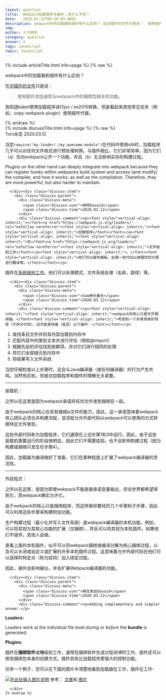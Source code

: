 ```yaml
---
layout: question
title:  Webpack加载程序与插件；有什么不同？
date:   2020-03-12T08:28:09.000Z
description: webpack中的加载器和插件有什么区别？ 在对插件的文件只是说：  使用插件添加通常与webpack中的捆绑包相关的功能。我知道babe...
img: 
author: 十三神无
category: question
answer: 4
tags: JavaScript
topic: JavaScript
---
```

<div class="article-root">
  <div class="article">
    {% include articleTitle.html info=page %}
    {% raw %}
    <div class="article-content"><p><font style="vertical-align: inherit;"><font style="vertical-align: inherit;">webpack中的加载器和插件有什么区别？ </font></font></p>

<p><font style="vertical-align: inherit;"><font style="vertical-align: inherit;">在</font></font><a href="https://webpack.github.io/docs/using-plugins.html"><font style="vertical-align: inherit;"><font style="vertical-align: inherit;">对插件的文件</font></font></a><font style="vertical-align: inherit;"><font style="vertical-align: inherit;">只是说：</font></font></p>

<blockquote>
  <p><font style="vertical-align: inherit;"><font style="vertical-align: inherit;">使用插件添加通常与webpack中的捆绑包相关的功能。</font></font></p>
</blockquote>

<p><font style="vertical-align: inherit;"><font style="vertical-align: inherit;">我知道babel使用加载程序进行jsx / es2015转换，但是看起来其他常见任务（例如，copy-webpack-plugin）使用插件代替。</font></font></p></div>
    {% endraw %}
  </div>

  <div class="discuss-wrapper">
    {% include discussTitle.html info=page %}
    {% raw %}
    <div class="discuss-item">
        <div class="discuss-parent">
          <div class="discuss-meta">
            <span class="discuss-user">Tom米亚</span>
            <span class="discuss-time">2020.03.12</span>
          </div>
          <div class="discuss-comment"><p><font style="vertical-align: inherit;"><font style="vertical-align: inherit;">当您</font></font><code>require("my-loader!./my-awesome-module")</code><font style="vertical-align: inherit;"><font style="vertical-align: inherit;">在代码中</font><font style="vertical-align: inherit;">使用sth时，加载程序几乎可以对任何文件格式进行预处理转换</font><font style="vertical-align: inherit;">。</font><font style="vertical-align: inherit;">与插件相比，它们非常简单，因为它们（a）仅向webpack公开一个功能，并且（b）无法影响实际的构建过程。</font></font></p>

<p>Plugins on the other hand can deeply integrate into webpack because they can register hooks within webpacks build system and access (and modify) the compiler, and how it works, as well as the compilation. Therefore, they are more powerful, but also harder to maintain.</p></div>
        </div>
        
      </div><div class="discuss-item">
        <div class="discuss-parent">
          <div class="discuss-meta">
            <span class="discuss-user">神奇Davaid</span>
            <span class="discuss-time">2020.03.12</span>
          </div>
          <div class="discuss-comment"><p><font style="vertical-align: inherit;"></font><a href="https://webpack.js.org/loaders/" rel="nofollow noreferrer"><font style="vertical-align: inherit;"><font style="vertical-align: inherit;">加载程序</font></font></a><font style="vertical-align: inherit;"><font style="vertical-align: inherit;">在</font><a href="https://webpack.js.org/loaders/" rel="nofollow noreferrer"><font style="vertical-align: inherit;">文件级别工作</font></a><font style="vertical-align: inherit;">。</font><font style="vertical-align: inherit;">他们可以编写模板，处理一些代码以根据您的方便进行翻译等。</font></font></p>

<p><font style="vertical-align: inherit;"><font style="vertical-align: inherit;">插件在</font></font><a href="https://github.com/webpack/docs/wiki/list-of-plugins" rel="nofollow noreferrer"><font style="vertical-align: inherit;"><font style="vertical-align: inherit;">系统级别工作</font></font></a><font style="vertical-align: inherit;"><font style="vertical-align: inherit;">。</font><font style="vertical-align: inherit;">他们可以处理模式，文件系统处理（名称，路径）等。</font></font></p></div>
        </div>
        
      </div><div class="discuss-item">
        <div class="discuss-parent">
          <div class="discuss-meta">
            <span class="discuss-user">Sam神乐番长</span>
            <span class="discuss-time">2020.03.12</span>
          </div>
          <div class="discuss-comment"><p><font style="vertical-align: inherit;"><font style="vertical-align: inherit;">webpack的核心只是文件捆绑器。</font><font style="vertical-align: inherit;">考虑到一个非常简单的场景（不拆分代码），这可能意味着（高层）以下操作：</font></font></p>

<ol>
<li><font style="vertical-align: inherit;"><font style="vertical-align: inherit;">查找条目文件并将其内容加载到内存中</font></font></li>
<li><font style="vertical-align: inherit;"><font style="vertical-align: inherit;">匹配内容中的某些文本并进行评估（例如@import）</font></font></li>
<li><font style="vertical-align: inherit;"><font style="vertical-align: inherit;">根据先前的评估找到依赖项，并对它们进行相同的处理</font></font></li>
<li><font style="vertical-align: inherit;"><font style="vertical-align: inherit;">将它们全部缝合到内存中</font></font></li>
<li><font style="vertical-align: inherit;"><font style="vertical-align: inherit;">将结果写入文件系统</font></font></li>
</ol>

<p><font style="vertical-align: inherit;"><font style="vertical-align: inherit;">当您仔细检查以上步骤时，这会与Java编译器（或任何编译器）的行为产生共鸣。</font><font style="vertical-align: inherit;">当然有区别，但是对加载程序和插件的理解无关紧要。</font></font></p>

<hr>

<p><font style="vertical-align: inherit;"><font style="vertical-align: inherit;">装载机： </font></font></p>

<p><font style="vertical-align: inherit;"><font style="vertical-align: inherit;">之所以在这里是因为webpack承诺将任何文件类型捆绑在一起。 </font></font></p>

<p><font style="vertical-align: inherit;"><font style="vertical-align: inherit;">由于webpack的核心仅具有捆绑js文件的能力，因此，这一承诺意味着webpack核心团队必须合并构建流程，该流程允许外部代码以webpack可以使用的方式转换特定文件类型。  </font></font></p>

<p><font style="vertical-align: inherit;"><font style="vertical-align: inherit;">这些外部代码称为加载程序，它们通常在上述步骤1和3中运行。</font><font style="vertical-align: inherit;">因此，由于这些装载机需要运行的阶段很明显，因此它们不需要挂钩，也不会影响构建过程（因为构建或捆绑只发生在步骤4）。</font></font></p>

<p><font style="vertical-align: inherit;"><font style="vertical-align: inherit;">因此，加载器为编译做好了准备，它们在某种程度上扩展了webpack编译器的灵活性。</font></font></p>

<hr>

<p><font style="vertical-align: inherit;"><font style="vertical-align: inherit;">外挂程式：</font></font></p>

<p><font style="vertical-align: inherit;"><font style="vertical-align: inherit;">之所以在这里，是因为即使webpack不能直接承诺变量输出，但全世界都希望得到它，而webpack确实允许它。</font></font></p>

<p><font style="vertical-align: inherit;"><font style="vertical-align: inherit;">由于webpack的核心只是捆绑程序，而这样做却要经历几个步骤和子步骤，因此可以利用这些步骤来构建附加功能。</font></font></p>

<p><font style="vertical-align: inherit;"><font style="vertical-align: inherit;">生产构建过程（最小化并写入文件系统）是webpack编译器的本机功能，例如，可以将其视为其核心功能的扩展（仅捆绑），并且可以将其视为本机插件。</font><font style="vertical-align: inherit;">如果他们不提供，其他人会做。</font></font></p>

<p><font style="vertical-align: inherit;"><font style="vertical-align: inherit;">查看上面的本机插件，似乎可以将webpack捆绑或编译分解为核心捆绑过程，以及可以关闭或自定义或扩展的许多本机插件过程。</font><font style="vertical-align: inherit;">这意味着允许外部代码在他们可以选择的特定点（称为挂钩）加入绑定过程。</font></font></p>

<p><font style="vertical-align: inherit;"><font style="vertical-align: inherit;">因此，插件会影响输出，并会扩展Webpack编译器的功能。</font></font></p></div>
        </div>
        
      </div><div class="discuss-item">
        <div class="discuss-parent">
          <div class="discuss-meta">
            <span class="discuss-user">神无老丝Davaid</span>
            <span class="discuss-time">2020.03.12</span>
          </div>
          <div class="discuss-comment"><p>Adding complementary and simpler answer.</p>

<p><strong>Loaders:</strong></p>

<p>Loaders work at the individual file level <em>during</em> or <em>before</em> the <strong>bundle</strong> is generated.</p>

<p><strong>Plugins:</strong></p>

<p><font style="vertical-align: inherit;"><font style="vertical-align: inherit;">插件在</font></font><strong><font style="vertical-align: inherit;"><font style="vertical-align: inherit;">捆绑软件</font></font></strong><font style="vertical-align: inherit;"><font style="vertical-align: inherit;">或</font></font><strong><font style="vertical-align: inherit;"><font style="vertical-align: inherit;">块</font></font></strong><font style="vertical-align: inherit;"><font style="vertical-align: inherit;">级别工作，通常在</font><font style="vertical-align: inherit;">捆绑软件生成过程</font></font><em><font style="vertical-align: inherit;"><font style="vertical-align: inherit;">结束</font></font></em><font style="vertical-align: inherit;"><font style="vertical-align: inherit;">时工作。</font><font style="vertical-align: inherit;">插件还可以修改捆绑包本身的创建方式。</font><font style="vertical-align: inherit;">插件具有比加载程序更强大的控制功能。</font></font></p>

<p><font style="vertical-align: inherit;"><font style="vertical-align: inherit;">仅举一个例子，您可以在下面的图片中清楚地看到加载器在工作，插件在工作-</font></font></p>

<p><a href="https://i.stack.imgur.com/P7hTM.png" rel="noreferrer"><img src="https://i.stack.imgur.com/P7hTM.png" alt="在此处输入图片说明"></a><font style="vertical-align: inherit;"><font style="vertical-align: inherit;">
参考： 
 </font></font><a href="https://medium.com/@rajaraodv/webpack-the-confusing-parts-58712f8fcad9" rel="noreferrer"><font style="vertical-align: inherit;"><font style="vertical-align: inherit;">文章</font></font></a><font style="vertical-align: inherit;"><font style="vertical-align: inherit;">和 
 </font></font><a href="https://github.com/zoobestik/csso-webpack-plugin" rel="noreferrer"><font style="vertical-align: inherit;"><font style="vertical-align: inherit;">图片</font></font></a></p></div>
        </div>
        
      </div>
    {% endraw %}
  </div>
<div>

